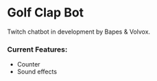 # Golf Clap Bot
Twitch chatbot in development by Bapes & Volvox.

### Current Features:
- Counter
- Sound effects
